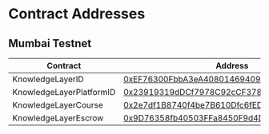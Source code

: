 # Contract Addresses

## Mumbai Testnet

| Contract                 | Address                                                                                                                         |
| ------------------------ | ------------------------------------------------------------------------------------------------------------------------------- |
| KnowledgeLayerID         | [0xEF76300FbbA3eA40801469409a93dD3d7a36d45B](https://mumbai.polygonscan.com/address/0xEF76300FbbA3eA40801469409a93dD3d7a36d45B) |
| KnowledgeLayerPlatformID | [0x23919319dDCf7978C92cCF37875AD83686dA900B](https://mumbai.polygonscan.com/address/0x23919319dDCf7978C92cCF37875AD83686dA900B) |
| KnowledgeLayerCourse     | [0x2e7df1B8740f4be7B610Dfc6fED47754a940DDCe](https://mumbai.polygonscan.com/address/0x2e7df1B8740f4be7B610Dfc6fED47754a940DDCe) |
| KnowledgeLayerEscrow     | [0x9D76358fb40503FFa8450F9d4Dfcf331b651d5f9](https://mumbai.polygonscan.com/address/0x9D76358fb40503FFa8450F9d4Dfcf331b651d5f9) |
